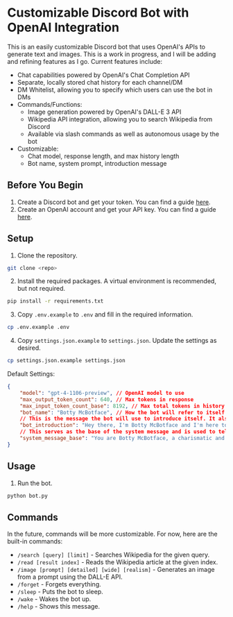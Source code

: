 # Customizable Discord Bot with OpenAI Integration
This is an easily customizable Discord bot that uses OpenAI's APIs to generate text and images. This is a work in progress, and I will be adding and refining features as I go. Current features include:
- Chat capabilities powered by OpenAI's Chat Completion API
- Separate, locally stored chat history for each channel/DM
- DM Whitelist, allowing you to specify which users can use the bot in DMs
- Commands/Functions:
    - Image generation powered by OpenAI's DALL-E 3 API
    - Wikipedia API integration, allowing you to search Wikipedia from Discord
    - Available via slash commands as well as autonomous usage by the bot
- Customizable:
    - Chat model, response length, and max history length
    - Bot name, system prompt, introduction message


## Before You Begin
1. Create a Discord bot and get your token. You can find a guide [here](https://discordpy.readthedocs.io/en/stable/discord.html).
2. Create an OpenAI account and get your API key. You can find a guide [here](https://platform.openai.com/docs/quickstart/account-setup).


## Setup
1. Clone the repository.
```bash
git clone <repo>
```
2. Install the required packages. A virtual environment is recommended, but not required.
```bash
pip install -r requirements.txt
```
3. Copy `.env.example` to `.env` and fill in the required information.
```bash
cp .env.example .env
```
4. Copy `settings.json.example` to `settings.json`. Update the settings as desired.
```bash
cp settings.json.example settings.json
```
Default Settings:
```json
{
    "model": "gpt-4-1106-preview", // OpenAI model to use
    "max_output_token_count": 640, // Max tokens in response
    "max_input_token_count_base": 8192, // Max total tokens in history - each model has a different upper limit you should not exceed
    "bot_name": "Botty McBotface", // How the bot will refer to itself
    // This is the message the bot will use to introduce itself. It also allows you to have a bit more control over the bot's personality.
    "bot_introduction": "Hey there, I'm Botty McBotface and I'm here to make your Discord experience a little more excellent. Let's go!",
    // This serves as the base of the system message and is used to tell the bot who it is and how it should respond.
    "system_message_base": "You are Botty McBotface, a charismatic and hilarious chatbot designed to interact with users on Discord."
}
```

## Usage
1. Run the bot.
```bash
python bot.py
```

## Commands
In the future, commands will be more customizable. For now, here are the built-in commands:
- `/search [query] [limit]` - Searches Wikipedia for the given query.
- `/read [result index]` - Reads the Wikipedia article at the given index.
- `/image [prompt] [detailed] [wide] [realism]` - Generates an image from a prompt using the DALL-E API.
- `/forget` - Forgets everything.
- `/sleep` - Puts the bot to sleep.
- `/wake` - Wakes the bot up.
- `/help` - Shows this message.
